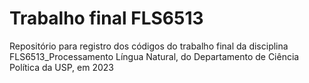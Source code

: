 # Trabalho final FLS6513
Repositório para registro dos códigos do trabalho final da disciplina FLS6513_Processamento Língua Natural, do Departamento de Ciência Política da USP, em 2023
